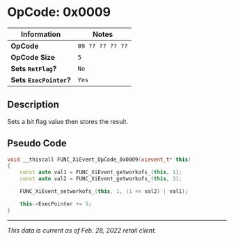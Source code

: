 # OpCode: 0x0009

| Information               | Notes |
|---                        |---    |
| **OpCode**                | `09 ?? ?? ?? ??` |
| **OpCode Size**           | `5`   |
| **Sets `RetFlag`?**       | `No`  |
| **Sets `ExecPointer`?**   | `Yes` |

## Description

Sets a bit flag value then stores the result.

## Pseudo Code

```cpp
void __thiscall FUNC_XiEvent_OpCode_0x0009(xievent_t* this)
{
    const auto val1 = FUNC_XiEvent_getworkofs_(this, 1);
    const auto val2 = FUNC_XiEvent_getworkofs_(this, 3);

    FUNC_XiEvent_setworkofs_(this, 1, (1 << val2) | val1);

    this->ExecPointer += 5;
}
```

---

_This data is current as of Feb. 28, 2022 retail client._